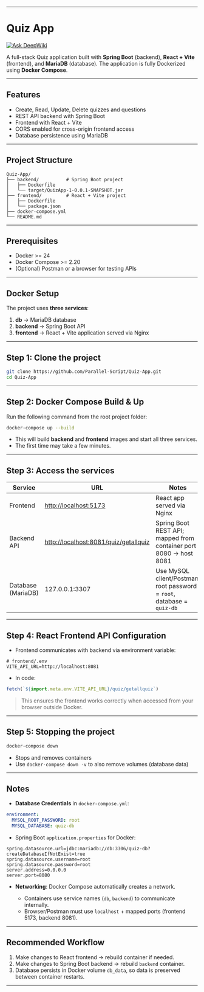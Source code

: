 
---

# Quiz App
<a href="https://deepwiki.com/Parallel-Script/Quiz-App"><img src="https://deepwiki.com/badge.svg" alt="Ask DeepWiki"></a>

A full-stack Quiz application built with **Spring Boot** (backend), **React + Vite** (frontend), and **MariaDB** (database). The application is fully Dockerized using **Docker Compose**.

---

## Features

* Create, Read, Update, Delete quizzes and questions
* REST API backend with Spring Boot
* Frontend with React + Vite
* CORS enabled for cross-origin frontend access
* Database persistence using MariaDB

---

## Project Structure

```
Quiz-App/
├── backend/          # Spring Boot project
│   ├── Dockerfile
│   └── target/QuizApp-1-0.0.1-SNAPSHOT.jar
├── frontend/         # React + Vite project
│   ├── Dockerfile
│   └── package.json
├── docker-compose.yml
└── README.md
```

---

## Prerequisites

* Docker >= 24
* Docker Compose >= 2.20
* (Optional) Postman or a browser for testing APIs

---

## Docker Setup

The project uses **three services**:

1. **db** → MariaDB database
2. **backend** → Spring Boot API
3. **frontend** → React + Vite application served via Nginx

---

## Step 1: Clone the project

```bash
git clone https://github.com/Parallel-Script/Quiz-App.git
cd Quiz-App
```

---

## Step 2: Docker Compose Build & Up

Run the following command from the root project folder:

```bash
docker-compose up --build
```

* This will build **backend** and **frontend** images and start all three services.
* The first time may take a few minutes.

---

## Step 3: Access the services

| Service            | URL                                                                            | Notes                                                                  |
| ------------------ | ------------------------------------------------------------------------------ | ---------------------------------------------------------------------- |
| Frontend           | [http://localhost:5173](http://localhost:5173)                                 | React app served via Nginx                                             |
| Backend API        | [http://localhost:8081/quiz/getallquiz](http://localhost:8081/quiz/getallquiz) | Spring Boot REST API; mapped from container port 8080 → host 8081      |
| Database (MariaDB) | 127.0.0.1:3307                                                                 | Use MySQL client/Postman; root password = `root`, database = `quiz-db` |

---

## Step 4: React Frontend API Configuration

* Frontend communicates with backend via environment variable:

```env
# frontend/.env
VITE_API_URL=http://localhost:8081
```

* In code:

```js
fetch(`${import.meta.env.VITE_API_URL}/quiz/getallquiz`)
```

> This ensures the frontend works correctly when accessed from your browser outside Docker.

---

## Step 5: Stopping the project

```bash
docker-compose down
```

* Stops and removes containers
* Use `docker-compose down -v` to also remove volumes (database data)

---

## Notes

* **Database Credentials** in `docker-compose.yml`:

```yaml
environment:
  MYSQL_ROOT_PASSWORD: root
  MYSQL_DATABASE: quiz-db
```

* Spring Boot `application.properties` for Docker:

```properties
spring.datasource.url=jdbc:mariadb://db:3306/quiz-db?createDatabaseIfNotExist=true
spring.datasource.username=root
spring.datasource.password=root
server.address=0.0.0.0
server.port=8080
```

* **Networking**: Docker Compose automatically creates a network.

  * Containers use service names (`db`, `backend`) to communicate internally.
  * Browser/Postman must use `localhost` + mapped ports (frontend 5173, backend 8081).

---

## Recommended Workflow

1. Make changes to React frontend → rebuild container if needed.
2. Make changes to Spring Boot backend → rebuild `backend` container.
3. Database persists in Docker volume `db_data`, so data is preserved between container restarts.

---

